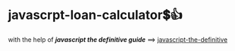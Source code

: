 # javascrpt-loan-calculator:heavy_dollar_sign::+1:                                                                                                                                                                                                                                        
with the help of **_javascript the definitive guide_** ==>
<a href="https://www.oreilly.com/library/view/javascript-the-definitive/0596101996/">javascript-the-definitive</a>
 
